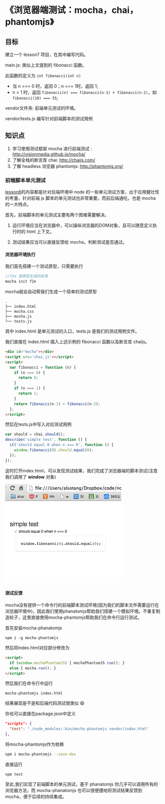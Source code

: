 # 《浏览器端测试：mocha，chai，phantomjs》

## 目标

建立一个 lesson7 项目，在其中编写代码。

main.js: 类似上文提到的 fibonacci 函数。

此函数的定义为 `int fibonacci(int n)`

* 当 n === 0 时，返回 0；n === 1时，返回 1;
* n > 1 时，返回 `fibonacci(n) === fibonacci(n-1) + fibonacci(n-2)`，如 `fibonacci(10) === 55`;

vendor文件夹: 前端单元测试的环境。

vendor/tests.js 编写针对前端脚本的测试用例

## 知识点

1. 学习使用测试框架 mocha 进行前端测试 : http://visionmedia.github.io/mocha/
2. 了解全栈的断言库 chai: http://chaijs.com/
3. 了解 headless 浏览器 phantomjs: http://phantomjs.org/

### 前端脚本单元测试

[lesson6](https://github.com/alsotang/node-lessons/tree/master/lesson6 )的内容都是针对后端环境中 node 的一些单元测试方案，出于应用健壮性的考量，针对前端 js 脚本的单元测试也非常重要。而前后端通吃，也是 mocha 的一大特点。

首先，前端脚本的单元测试主要有两个困难需要解决。

1. 运行环境应当在浏览器中，可以操纵浏览器的DOM对象，且可以随意定义执行时的 html 上下文。

2. 测试结果应当可以直接反馈给 mocha，判断测试是否通过。

#### 浏览器环境执行

我们首先搭建一个测试原型，只需要执行

```js
//f2e 是原型生成的目录
mocha init f2e
```

mocha就会自动帮我们生成一个简单的测试原型
```shell
.
├── index.html
├── mocha.css
├── mocha.js
└── tests.js
```

其中 index.html 是单元测试的入口，tests.js 是我们的测试用例文件。

我们直接在 index.html 插入上述示例的 fibonacci 函数以及断言库 chaijs。

```html
<div id="mocha"></div>
<script src='chai.js'></script>
<script>
  var fibonacci = function (n) {
    if (n === 0) {
      return 0;
    }
    if (n === 1) {
      return 1;
    }
    return fibonacci(n-1) + fibonacci(n-2);
  };
</script>
```

然后在tests.js中写入对应测试用例

```js
var should = chai.should();
describe('simple test', function () {
  it('should equal 0 when n === 0', function () {
    window.fibonacci(0).should.equal(0);
  });
});
```

这时打开index.html，可以发现测试结果，我们完成了浏览器端的脚本测试(注意我们调用了 **window** 对象)

![](https://raw.githubusercontent.com/alsotang/node-lessons/master/lesson7/1.png)

#### 测试反馈

mocha没有提供一个命令行的前端脚本测试环境(因为我们的脚本文件需要运行在浏览器环境中)，因此我们使用phanatomjs帮助我们搭建一个模拟环境。不重复制造轮子，这里直接使用mocha-phantomjs帮助我们在命令行运行测试。

首先安装mocha-phanatomjs

```shell
npm i -g mocha-phantomjs
```

然后将index.html对应部分修改为

```html
<script>
  if (window.mochaPhantomJS) { mochaPhantomJS.run(); }
  else { mocha.run(); }
</script>
```

然后我们在命令行中运行

```shell
mocha-phantomjs index.html
```

结果展现是不是和后端代码测试很类似 :smile:

你也可以直接在package.json中定义

```json
"scripts": {
  "test": "./node_modules/.bin/mocha-phantomjs vendor/index.html"
},
```

将mocha-phantomjs作为依赖

```bash
npm i mocha-phantomjs --save-dev
```

直接运行

```shell
npm test
```

至此,我们实现了前端脚本的单元测试，基于 phanatomjs 你几乎可以调用所有的浏览器方法，而 mocha-phanatomjs 也可以很便捷地将测试结果反馈到 mocha，便于后续的持续集成。
